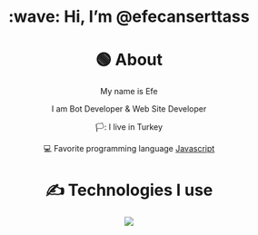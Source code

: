 <div align="center">
<h1> :wave: Hi, I’m @efecanserttass </h1>
<h1> 🟢 About </h1>
  <p>  My name is Efe </p>
  <p>  I am Bot Developer & Web Site Developer </p>
  <p> 🏳️: I live in Turkey </p>
  <p> 💻 Favorite programming language <a href="https://tr.wikipedia.org/wiki/JavaScript"> Javascript </a> </p>


<h1> ✍ Technologies I use </h1>
<img src="https://skillicons.dev/icons?i=js,ts,cs,react,nodejs,mongodb,html,css,vscode,atom,discord&theme=dark" />
